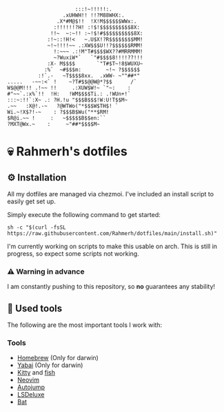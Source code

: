 ```
                      :::!~!!!!!:.
                  .xUHWH!! !!?M88WHX:.
                .X*#M@$!!  !X!M$$$$$$WWx:.
               :!!!!!!?H! :!$!$$$$$$$$$$8X:
              !!~  ~:~!! :~!$!#$$$$$$$$$$8X:
             :!~::!H!<   ~.U$X!?R$$$$$$$$MM!
             ~!~!!!!~~ .:XW$$$U!!?$$$$$$RMM!
               !:~~~ .:!M"T#$$$$WX??#MRRMMM!
               ~?WuxiW*`   `"#$$$$8!!!!??!!!
             :X- M$$$$       `"T#$T~!8$WUXU~
            :%`  ~#$$$m:        ~!~ ?$$$$$$
          :!`.-   ~T$$$$8xx.  .xWW- ~""##*"
.....   -~~:<` !    ~?T#$$@@W@*?$$      /`
W$@@M!!! .!~~ !!     .:XUW$W!~ `"~:    :
#"~~`.:x%`!!  !H:   !WM$$$$Ti.: .!WUn+!`
:::~:!!`:X~ .: ?H.!u "$$$B$$$!W:U!T$$M~
.~~   :X@!.-~   ?@WTWo("*$$$W$TH$! `
Wi.~!X$?!-~    : ?$$$B$Wu("**$RM!
$R@i.~~ !     :   ~$$$$$B$$en:``
?MXT@Wx.~    :     ~"##*$$$$M~

```

# 💀 Rahmerh's dotfiles

## ⚙️ Installation

All my dotfiles are managed via chezmoi. I've included an install script to easily get set up.

Simply execute the following command to get started:

```shell
sh -c "$(curl -fsSL https://raw.githubusercontent.com/Rahmerh/dotfiles/main/install.sh)"
```
I'm currently working on scripts to make this usable on arch. This is still in progress, so expect some scripts not working.

### ⚠️ Warning in advance

I am constantly pushing to this repository, so **no** guarantees any stability!

## 📝 Used tools

The following are the most important tools I work with:

### Tools

- [Homebrew](https://github.com/Homebrew/brew) (Only for darwin)
- [Yabai](https://github.com/koekeishiya/yabai) (Only for darwin)
- [Kitty](https://github.com/kovidgoyal/kitty) and [fish](https://github.com/fish-shell/fish-shell)
- [Neovim](https://github.com/neovim/neovim)
- [Autojump](https://github.com/wting/autojump)
- [LSDeluxe](https://github.com/Peltoche/lsd)
- [Bat](https://github.com/sharkdp/bat)
